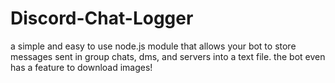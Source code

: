 # Discord-Chat-Logger
a simple and easy to use node.js module that allows your bot to store messages sent in group chats, dms, and servers into a text file. the bot even has a feature to download images!
